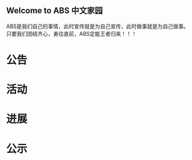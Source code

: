 ## Welcome to ABS 中文家园

ABS是我们自己的事情，此时宣传就是为自己宣传，此时做事就是为自己做事。
    只要我们团结齐心，勇往直前，ABS定能王者归来！！！


# 公告
  

# 活动


# 进展


# 公示
